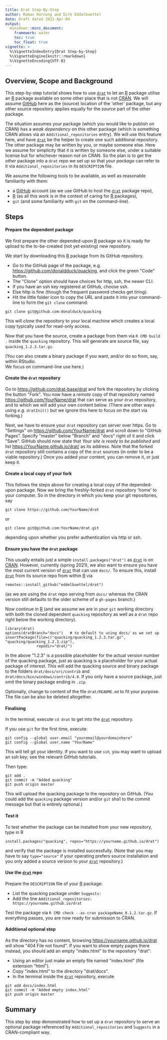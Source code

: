 ```yaml
---
title: Drat Step-By-Step
author: Roman Hornung and Dirk Eddelbuettel
date: Draft dated 2021-Apr-04
output:
  minidown::mini_document:
    framework: water
    toc: true
    toc_float: true
vignette: >
  %\VignetteIndexEntry{Drat Step-by-Step}
  %\VignetteEngine{knitr::rmarkdown}
  %\VignetteEncoding{UTF-8}
---
```



## Overview, Scope and Background

This step-by-step tutorial shows how to use [`drat`](https://github.com/eddelbuettel/drat) to let an [R](https://www.r-project.org) package utilise an [R](https://www.r-project.org) package available on some other place that is not [CRAN](https://cran.r-project.org).
We will assume [GitHub](https://github.com) here as the (source) location of the 'other' package, but any other source repository applies equally for the _source_ part of the other package.

The situation assumes your package (which you would like to publish on CRAN) has a _weak dependency_ on this other package (which is something CRAN allows via an `Additional_repositories` entry).
We will use this feature here, and have [`drat`](https://github.com/eddelbuettel/drat) be the helper to create one such additional repository.
The other package may be written by you, or maybe someone else. 
Here we assume for simplicity that it is written by someone else, under a suitable license but for whichever reason _not_ on CRAN.
So the plan is to get the _other_ package into a `drat` repo we set up so that _your package_ can refer to it via `Additional_repositories` in its `DESCRIPTION` file.

We assume the following tools to be available, as well as reasonable familiarity with them: 

- a [GitHub](https://github.com) account (as we use GitHub to host the [`drat`](https://github.com/eddelbuettel/drat) package repo), 
- [R](https://www.r-project.org) (as all this work is in the context of caring for [R](https://www.r-project.org) packages),
- `git` (and some familiarity with `git` on the command-line). 


## Steps

#### Prepare the dependent package

We first prepare the other depended-upon [R](https://www.r-project.org) package so it is ready for upload to the to-be-created (not yet existing) new repository.

We start by downloading this [R](https://www.r-project.org) package from its GitHub repository.

- Go to the GitHub page of the package, e.g. https://github.com/donaldduck/quacking, and click the green "Code" button.
- The "Clone" option should have choices for http, ssh, the newer CLI. 
- If you have an ssh key registered at GitHub, choose ssh.
- Else http is fine (though the frequent password checks get tiring).
- Hit the little folder icon to copy the URL and paste it into your command-line to form the `git clone` command:

```shell=
git clone git@github.com:donalduck/quacking
```

This will _clone_ the repository to your local machine which creates a local copy typically used for read-only access.

Now that you have the source, create a package from them via `R CMD build .` inside the `quacking` repository.
This will generate are source file, say `quacking_1.2.3.tar.gz`.

(You can also create a binary package if you want, and/or do so from, say, within RStudio.  
We focus on command-line use here.)



#### Create the `drat` repository

Go to https://github.com/drat-base/drat and fork the repository by clicking the button "Fork".
You now have a _remote_ copy of that repository named https://github.com/YourName/drat that can serve as your `drat` repository, and to which we will add your own content below.
(There are other ways using _e.g._ `dratInit()` but we ignore this here to focus on the start via forking.)

Next, we have to ensure your `drat` repository can server over https. 
Go to "Settings" on https://github.com/YourName/drat and scroll down to "GitHub Pages".
Specify "master" below "Branch" and "docs" right of it and click "Save". 
GitHub should now state that _Your site is ready to be published_ and list https://YourName.github.io/drat/ as its address.
Note that the forked `drat` repository still contains a copy of the `drat` sources (in order to be a viable repository.)
Once you added your content, you can remove it, or just keep it.

#### Create a local copy of your fork

This follows the steps above for creating a local copy of the depended-upon package. 
Now we bring the freshly-forked `drat` repository 'home' to your computer.
So in the directory in which you keep your git repositories, say

```shell=
git clone https://github.com/YourName/drat
```

or 

```shell=
git clone git@github.com:YourName/drat.git
```

depending upon whether you prefer authentication via http or ssh.


#### Ensure you have the `drat` package

This usually entails just a simple `install.packages("drat")` as [`drat`](https://github.com/eddelbuettel/drat) is on [CRAN](https://cran.r-project.org).
However, currently (spring 2021), we also want to ensure you have the most current version of [`drat`](https://github.com/eddelbuettel/drat) that can use `docs/`.
To ensure this, install [`drat`](https://github.com/eddelbuettel/drat) from its source repo from within [R](https://www.r-project.org) via

```r=
remotes::install_github("eddelbuettel/drat")
```

(as we are using the `drat` repo serving from `docs/` whereas the CRAN version still defaults to the older scheme of a `gh-pages` branch.)

Now continue in [R](https://www.r-project.org) (and we assume we are in your `git` working directory with both the cloned dependent `quacking` repository as well as a `drat` repo right below the
working directory).

```r=
library(drat)
options(dratBranch="docs")   # to default to using docs/ as we set up
insertPackage(file=c("quacking/quacking_1.2.3.tar.gz", "quacking/quacking_1.2.3.zip"), 
              repodir="drat/")
```

In the above "1.2.3" is a possible placeholder for the actual version number of the quacking package, just as quacking is a placeholder for your actual package of interest.
This will add the quacking source and binary package to the folders `drat/docs/src/contrib` and `drat/docs/bin/windows/contrib/4.0`.
If you only have a source package, just omit the binary package ending in `.zip`.

Optionally, change to content of the file `drat/README.md` to fit your purpose. 
The file can be also be deleted altogether.

#### Finalising 

In the terminal, execute `cd drat` to get into the [`drat`](https://github.com/eddelbuettel/drat) repository.

If you use `git` for the first time, execute:
```shell=
git config --global user.email "youremail@yourdomainhere"
git config --global user.name "YourName"
```

This will tell git your identity.
If you want to use `ssh`, you may want to upload an ssh key; see the relevant GitHub tutorials.

Then type:
```shell=
git add .
git commit -m "Added quacking"
git push origin master
```

This will upload the quacking package to the repository on GitHub.
(You could add the `quacking` package version and/or `git` sha1 to the commit message but that is entirely optional.)

#### Test it

To test whether the package can be installed from your new repository, type in R

```r=
install.packages("quacking", repos="https://yourname.github.io/drat")
```

and verify that the package is installed successfully.
(Note that you may have to say `type="source"` if your operating prefers source installation and you only added a source version to your [`drat`](https://github.com/eddelbuettel/drat) repository.)

#### Use the [`drat`](https://github.com/eddelbuettel/drat) repo

Prepare the `DESCRIPTION` file of your [R](https://www.r-project.org) package:

- List the quacking package under `Suggests:` 
- Add the line `Additional_repositories: https://yourname.github.io/drat`

Test the package via `R CMD check --as-cran packageName_0.1.2.tar.gz`.
If everything passes, you are now ready for submission to CRAN.


#### Additional optional step

As the directory has no content, browsing  https://yourname.github.io/drat will show "404 File not found". 
If you want to show empty pages there instead, you should add an empty "index.html" to the repository "drat":

- Using an editor just make an empty file named "index.html" (file extension "html").
- Copy "index.html" to the directory "drat/docs".
- In the terminal inside the [`drat`](https://github.com/eddelbuettel/drat) repository, execute

```shell=
git add docs/index.html
git commit -m "Added empty index.html"
git push origin master
```

## Summary

This step by step demonstrated how to set up a `drat` repository to serve an optional package referenced by `Additional_repositories` and `Suggests` in a CRAN-compliant way.
